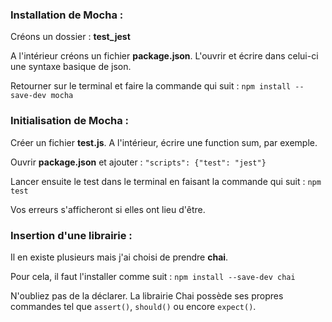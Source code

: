 ### Installation de Mocha :

Créons un dossier : **test_jest** 

A l'intérieur créons un fichier **package.json**. L'ouvrir et écrire dans celui-ci une syntaxe basique de json.

Retourner sur le terminal et faire la commande qui suit : 
`npm install --save-dev mocha`

### Initialisation de Mocha : 

Créer un fichier **test.js**. A l'intérieur, écrire une function sum, par exemple. 

Ouvrir **package.json** et ajouter :
`"scripts": {"test": "jest"}`

Lancer ensuite le test dans le terminal en faisant la commande qui suit : 
`npm test` 

Vos erreurs s'afficheront si elles ont lieu d'être.

### Insertion d'une librairie : 

Il en existe plusieurs mais j'ai choisi de prendre **chai**. 

Pour cela, il faut l'installer comme suit :
`npm install --save-dev chai`

N'oubliez pas de la déclarer. La librairie Chai possède ses propres commandes tel que `assert()`, `should()` ou encore `expect()`.